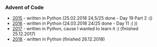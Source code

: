 ### Advent of Code

- [2015](2015) - written in Python (25.02.2018 24,5/25 done - Day 19 Part 2 :()
- [2016](2016) - written in Python (24.03.2018 24/25 done - Day 11 :( ))
- [2017](2017) - written in Python, cause I wanted to learn it :) (finished 25.12.2017)
- [2018](2018) - written in Python (finished 26.12.2018)
